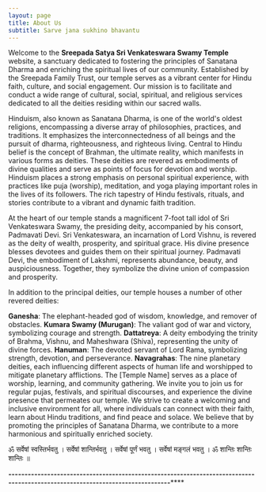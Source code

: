 ```yaml
---
layout: page
title: About Us
subtitle: Sarve jana sukhino bhavantu
---
```


Welcome to the **Sreepada Satya Sri Venkateswara Swamy Temple** website, a sanctuary dedicated to fostering the principles of Sanatana Dharma and enriching the spiritual lives of our community.  Established by the Sreepada Family Trust, our temple serves as a vibrant center for Hindu faith, culture, and social engagement.  Our mission is to facilitate and conduct a wide range of cultural, social, spiritual, and religious services dedicated to all the deities residing within our sacred walls.

Hinduism, also known as Sanatana Dharma, is one of the world's oldest religions, encompassing a diverse array of philosophies, practices, and traditions.  It emphasizes the interconnectedness of all beings and the pursuit of dharma, righteousness, and righteous living.  Central to Hindu belief is the concept of Brahman, the ultimate reality, which manifests in various forms as deities.  These deities are revered as embodiments of divine qualities and serve as points of focus for devotion and worship.  Hinduism places a strong emphasis on personal spiritual experience, with practices like puja (worship), meditation, and yoga playing important roles in the lives of its followers.  The rich tapestry of Hindu festivals, rituals, and stories contribute to a vibrant and dynamic faith tradition.

At the heart of our temple stands a magnificent 7-foot tall idol of Sri Venkateswara Swamy, the presiding deity, accompanied by his consort, Padmavati Devi.  Sri Venkateswara, an incarnation of Lord Vishnu, is revered as the deity of wealth, prosperity, and spiritual grace.  His divine presence blesses devotees and guides them on their spiritual journey.  Padmavati Devi, the embodiment of Lakshmi, represents abundance, beauty, and auspiciousness.  Together, they symbolize the divine union of compassion and prosperity.

In addition to the principal deities, our temple houses a number of other revered deities:

**Ganesha**: The elephant-headed god of wisdom, knowledge, and remover of obstacles.
**Kumara Swamy (Murugan)**: The valiant god of war and victory, symbolizing courage and strength.
**Dattatreya**: A deity embodying the trinity of Brahma, Vishnu, and Maheshwara (Shiva), representing the unity of divine forces.
**Hanuman**: The devoted servant of Lord Rama, symbolizing strength, devotion, and perseverance.
**Navagrahas**: The nine planetary deities, each influencing different aspects of human life and worshipped to mitigate planetary afflictions.
The [Temple Name] serves as a place of worship, learning, and community gathering.  We invite you to join us for regular pujas, festivals, and spiritual discourses, and experience the divine presence that permeates our temple.  We strive to create a welcoming and inclusive environment for all, where individuals can connect with their faith, learn about Hindu traditions, and find peace and solace.  We believe that by promoting the principles of Sanatana Dharma, we contribute to a more harmonious and spiritually enriched society.

ॐ सर्वेषाऺ स्वस्तिर्भवतु । सर्वेषाऺ शान्तिर्भवतु । 
सर्वेषाऺ पूर्णं भवतु । सर्वेषाऺ मङ्गलं भवतु ।
ॐ शान्तिः शान्तिः शान्तिः ॥

********---------------------------------------------------------------************---------------------------------------------------------------********

